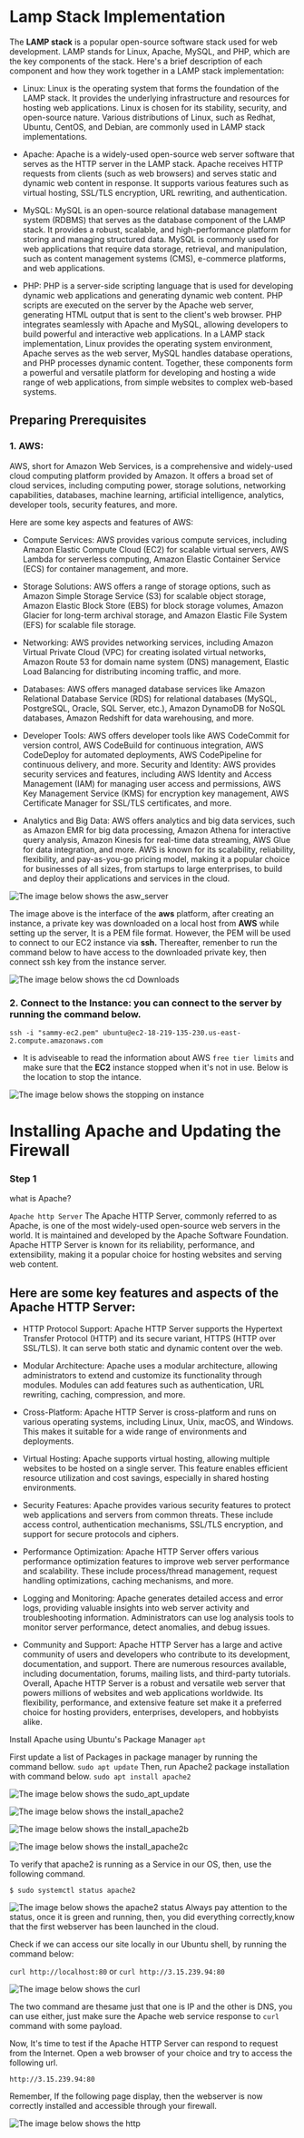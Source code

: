 # Lamp Stack Implementation

The **LAMP stack** is a popular open-source software stack used for web development. 
LAMP stands for Linux, Apache, MySQL, and PHP, which are the key components of the stack. 
Here's a brief description of each component and how they work together in a LAMP stack implementation:

- Linux: Linux is the operating system that forms the foundation of the LAMP stack. It provides the underlying infrastructure and resources for hosting web applications. Linux is chosen for its stability, security, and open-source nature. Various distributions of Linux, such as Redhat, Ubuntu, CentOS, and Debian, are commonly used in LAMP stack implementations.
  
- Apache: Apache is a widely-used open-source web server software that serves as the HTTP server in the LAMP stack. Apache receives HTTP requests from clients (such as web browsers) and serves static and dynamic web content in response. It supports various features such as virtual hosting, SSL/TLS encryption, URL rewriting, and authentication.
  
- MySQL: MySQL is an open-source relational database management system (RDBMS) that serves as the database component of the LAMP stack. It provides a robust, scalable, and high-performance platform for storing and managing structured data. MySQL is commonly used for web applications that require data storage, retrieval, and manipulation, such as content management systems (CMS), e-commerce platforms, and web applications.

- PHP: PHP is a server-side scripting language that is used for developing dynamic web applications and generating dynamic web content. PHP scripts are executed on the server by the Apache web server, generating HTML output that is sent to the client's web browser. PHP integrates seamlessly with Apache and MySQL, allowing developers to build powerful and interactive web applications.
In a LAMP stack implementation, Linux provides the operating system environment, Apache serves as the web server, MySQL handles database operations, and PHP processes dynamic content. Together, these components form a powerful and versatile platform for developing and hosting a wide range of web applications, from simple websites to complex web-based systems.


## Preparing Prerequisites

### 1. AWS:
AWS, short for Amazon Web Services, is a comprehensive and widely-used cloud computing platform provided by Amazon. It offers a broad set of cloud services, including computing power, storage solutions, networking capabilities, databases, machine learning, artificial intelligence, analytics, developer tools, security features, and more.

Here are some key aspects and features of AWS:

- Compute Services: AWS provides various compute services, including Amazon Elastic Compute Cloud (EC2) for scalable virtual servers, AWS Lambda for serverless computing, Amazon Elastic Container Service (ECS) for container management, and more.

- Storage Solutions: AWS offers a range of storage options, such as Amazon Simple Storage Service (S3) for scalable object storage, Amazon Elastic Block Store (EBS) for block storage volumes, Amazon Glacier for long-term archival storage, and Amazon Elastic File System (EFS) for scalable file storage.

- Networking: AWS provides networking services, including Amazon Virtual Private Cloud (VPC) for creating isolated virtual networks, Amazon Route 53 for domain name system (DNS) management, Elastic Load Balancing for distributing incoming traffic, and more.

- Databases: AWS offers managed database services like Amazon Relational Database Service (RDS) for relational databases (MySQL, PostgreSQL, Oracle, SQL Server, etc.), Amazon DynamoDB for NoSQL databases, Amazon Redshift for data warehousing, and more.

- Developer Tools: AWS offers developer tools like AWS CodeCommit for version control, AWS CodeBuild for continuous integration, AWS CodeDeploy for automated deployments, AWS CodePipeline for continuous delivery, and more.
Security and Identity: AWS provides security services and features, including AWS Identity and Access Management (IAM) for managing user access and permissions, AWS Key Management Service (KMS) for encryption key management, AWS Certificate Manager for SSL/TLS certificates, and more.

- Analytics and Big Data: AWS offers analytics and big data services, such as Amazon EMR for big data processing, Amazon Athena for interactive query analysis, Amazon Kinesis for real-time data streaming, AWS Glue for data integration, and more.
AWS is known for its scalability, reliability, flexibility, and pay-as-you-go pricing model, making it a popular choice for businesses of all sizes, from startups to large enterprises, to build and deploy their applications and services in the cloud.

 ![The image below shows the asw_server](image/image/aws_server.png)


 The image above is the interface of the **aws** platform, after creating an instance, a private key was downloaded on a local host from **AWS** while setting up the server, It is a PEM file format. However, the PEM will be used to connect to our EC2 instance via **ssh.** 
 Thereafter, remenber to run the command below to have access to the downloaded private key, then connect ssh key from the instance server.

  ![The image below shows the cd Downloads](image/image/cd.png)


  ### 2. Connect to the Instance: you can connect to the server by running the command below.

  `ssh -i "sammy-ec2.pem" ubuntu@ec2-18-219-135-230.us-east-2.compute.amazonaws.com`


- It is adviseable to read the information about AWS `free tier limits` and make sure that the **EC2** instance stopped when it's not in use.
Below is the location to stop the intance.

 ![The image below shows the stopping on instance](image/image/stopping_instance.png) 


 # Installing Apache and Updating the Firewall

 ### Step 1
 what is Apache?

 `Apache http Server` The Apache HTTP Server, commonly referred to as Apache, is one of the most widely-used open-source web servers in the world. It is maintained and developed by the Apache Software Foundation. Apache HTTP Server is known for its reliability, performance, and extensibility, making it a popular choice for hosting websites and serving web content.

## Here are some key features and aspects of the Apache HTTP Server:

- HTTP Protocol Support: Apache HTTP Server supports the Hypertext Transfer Protocol (HTTP) and its secure variant, HTTPS (HTTP over SSL/TLS). It can serve both static and dynamic content over the web.

  
- Modular Architecture: Apache uses a modular architecture, allowing administrators to extend and customize its functionality through modules. Modules can add features such as authentication, URL rewriting, caching, compression, and more.


- Cross-Platform: Apache HTTP Server is cross-platform and runs on various operating systems, including Linux, Unix, macOS, and Windows. This makes it suitable for a wide range of environments and deployments.


- Virtual Hosting: Apache supports virtual hosting, allowing multiple websites to be hosted on a single server. This feature enables efficient resource utilization and cost savings, especially in shared hosting environments.


- Security Features: Apache provides various security features to protect web applications and servers from common threats. These include access control, authentication mechanisms, SSL/TLS encryption, and support for secure protocols and ciphers.


- Performance Optimization: Apache HTTP Server offers various performance optimization features to improve web server performance and scalability. These include process/thread management, request handling optimizations, caching mechanisms, and more.


- Logging and Monitoring: Apache generates detailed access and error logs, providing valuable insights into web server activity and troubleshooting information. Administrators can use log analysis tools to monitor server performance, detect anomalies, and debug issues.


- Community and Support: Apache HTTP Server has a large and active community of users and developers who contribute to its development, documentation, and support. There are numerous resources available, including documentation, forums, mailing lists, and third-party tutorials.
Overall, Apache HTTP Server is a robust and versatile web server that powers millions of websites and web applications worldwide. Its flexibility, performance, and extensive feature set make it a preferred choice for hosting providers, enterprises, developers, and hobbyists alike.

Install Apache using Ubuntu's Package Manager `apt`

First update a list of Packages in package manager by running the command bellow.
`sudo apt update`
Then, run Apache2 package installation with command below.
`sudo apt install apache2`

 ![The image below shows the sudo_apt_update](image/image/sudo-apt-update.png)


 ![The image below shows the install_apache2](image/image/sudo-apt-install-apache2.png) 


 ![The image below shows the install_apache2b](image/image/sudo-apt-install-apache2b.png)


 ![The image below shows the install_apache2c](image/image/sudo-apt-install-apache2c.png) 


 To verify that apache2 is running as a Service in our OS, then, use the following command.

 `$ sudo systemctl status apache2`

 ![The image below shows the apache2 status](image/image/sudo-apache2-status.png) 
Always pay attention to the status, once it is green and running, then, you did everything correctly,know that the first webserver has been launched in the cloud.

Check if we can access our site locally in our Ubuntu shell, by running the command below:

`curl http://localhost:80`
or 
`curl http://3.15.239.94:80`

![The image below shows the curl](image/image/curl.png) 

The two command are thesame just that one is IP and the other is DNS, you can use either, just make sure the Apache web service response to `curl` command with some payload.

Now, It's time to test if the Apache HTTP Server can respond to request from the Internet. Open a web browser of your choice and try to access the following url.

`http://3.15.239.94:80`

Remember, If the following page display, then the webserver is now correctly installed and accessible through your firewall.


![The image below shows the http](image/image/http.png) 



 

 


 


